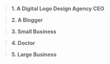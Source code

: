 > **1. A Digital Logo Design Agency CEO**

> **2. A Blogger**

> **3. Small Business**

> **4. Doctor**

> **5. Large Business**
